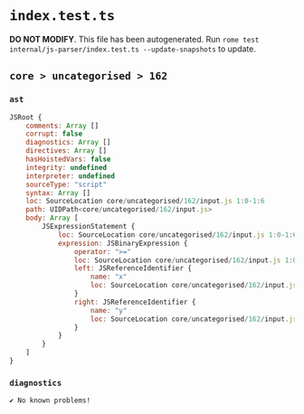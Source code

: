 # `index.test.ts`

**DO NOT MODIFY**. This file has been autogenerated. Run `rome test internal/js-parser/index.test.ts --update-snapshots` to update.

## `core > uncategorised > 162`

### `ast`

```javascript
JSRoot {
	comments: Array []
	corrupt: false
	diagnostics: Array []
	directives: Array []
	hasHoistedVars: false
	integrity: undefined
	interpreter: undefined
	sourceType: "script"
	syntax: Array []
	loc: SourceLocation core/uncategorised/162/input.js 1:0-1:6
	path: UIDPath<core/uncategorised/162/input.js>
	body: Array [
		JSExpressionStatement {
			loc: SourceLocation core/uncategorised/162/input.js 1:0-1:6
			expression: JSBinaryExpression {
				operator: ">="
				loc: SourceLocation core/uncategorised/162/input.js 1:0-1:6
				left: JSReferenceIdentifier {
					name: "x"
					loc: SourceLocation core/uncategorised/162/input.js 1:0-1:1 (x)
				}
				right: JSReferenceIdentifier {
					name: "y"
					loc: SourceLocation core/uncategorised/162/input.js 1:5-1:6 (y)
				}
			}
		}
	]
}
```

### `diagnostics`

```
✔ No known problems!

```
